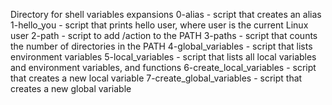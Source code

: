 Directory for shell variables expansions
0-alias - script that creates an alias
1-hello_you - script that prints hello user, where user is the current Linux user
2-path - script to add /action to the PATH
3-paths - script that counts the number of directories in the PATH
4-global_variables - script that lists environment variables
5-local_variables - script that lists all local variables and environment variables, and functions
6-create_local_variables - script that creates a new local variable
7-create_global_variables - script that creates a new global variable
